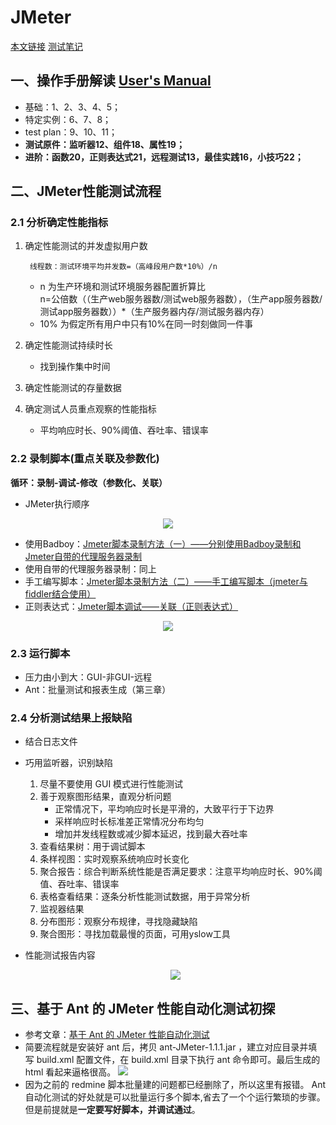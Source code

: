 # JMeter

[本文链接](https://github.com/jlhxxxx/JSTest-study-tag/blob/master/JMeter%E5%AD%A6%E4%B9%A0.md) [测试笔记](https://github.com/jlhxxxx/JSTest-study-tag/blob/master/JMeter%E5%AE%9E%E8%B7%B5%E4%B8%AD%E9%81%87%E5%88%B0%E7%9A%84%E9%97%AE%E9%A2%98%E5%8F%8A%E8%A7%A3%E5%86%B3%E6%96%B9%E6%B3%95.md)

## 一、操作手册解读 [User's Manual](http://jmeter.apache.org/usermanual/index.html)
* 基础：1、2、3、4、5；
* 特定实例：6、7、8；
* test plan：9、10、11；
* **测试原件：监听器12、组件18、属性19；**
* **进阶：函数20，正则表达式21，远程测试13，最佳实践16，小技巧22；**

## 二、JMeter性能测试流程

### 2.1 分析确定性能指标
1. 确定性能测试的并发虚拟用户数

        线程数：测试环境平均并发数=（高峰段用户数*10%）/n
    * n 为生产环境和测试环境服务器配置折算比  
        n=公倍数（（生产web服务器数/测试web服务器数），（生产app服务器数/测试app服务器数））*（生产服务器内存/测试服务器内存）
    * 10% 为假定所有用户中只有10%在同一时刻做同一件事

2. 确定性能测试持续时长
    * 找到操作集中时间
1. 确定性能测试的存量数据
1. 确定测试人员重点观察的性能指标
    * 平均响应时长、90%阈值、吞吐率、错误率

### 2.2 录制脚本(重点关联及参数化)
**循环：录制-调试-修改（参数化、关联）**
* JMeter执行顺序
<p align="center"><img src=2017-10-24-09-12-37.png> </p>

* 使用Badboy：[Jmeter脚本录制方法（一）——分别使用Badboy录制和Jmeter自带的代理服务器录制](http://www.cnblogs.com/hong-fithing/p/7645145.html)
* 使用自带的代理服务器录制：同上
* 手工编写脚本：[Jmeter脚本录制方法（二）——手工编写脚本（jmeter与fiddler结合使用）](http://www.cnblogs.com/hong-fithing/p/7668258.html)
* 正则表达式：[Jmeter脚本调试——关联（正则表达式）](http://www.cnblogs.com/hong-fithing/p/7650762.html#3807619)
  
<p align="center">
<img src=2017-10-23-17-35-51.png> </p>

### 2.3 运行脚本
* 压力由小到大：GUI-非GUI-远程
* Ant：批量测试和报表生成（第三章）

### 2.4 分析测试结果上报缺陷
* 结合日志文件
* 巧用监听器，识别缺陷
    1. 尽量不要使用 GUI 模式进行性能测试
    1. 善于观察图形结果，直观分析问题
        * 正常情况下，平均响应时长是平滑的，大致平行于下边界
        * 采样响应时长标准差正常情况分布均匀
        * 增加并发线程数或减少脚本延迟，找到最大吞吐率
    1. 查看结果树：用于调试脚本
    1. 条样视图：实时观察系统响应时长变化
    1. 聚合报告：综合判断系统性能是否满足要求：注意平均响应时长、90%阈值、吞吐率、错误率
    1. 表格查看结果：逐条分析性能测试数据，用于异常分析
    1. 监视器结果
    1. 分布图形：观察分布规律，寻找隐藏缺陷
    1. 聚合图形：寻找加载最慢的页面，可用yslow工具

* 性能测试报告内容
    <p align="center"><img src=2017-10-24-09-14-32.png></p>

## 三、基于 Ant 的 JMeter 性能自动化测试初探
* 参考文章：[基于 Ant 的 JMeter 性能自动化测试](http://blog.csdn.net/wetest_tencent/article/details/51154419)
* 简要流程就是安装好 ant 后，拷贝 ant-JMeter-1.1.1.jar ，建立对应目录并填写 build.xml 配置文件，在 build.xml 目录下执行 ant 命令即可。最后生成的 html 看起来逼格很高。
![](2017-11-03-11-19-20.png)
* 因为之前的 redmine 脚本批量建的问题都已经删除了，所以这里有报错。 Ant 自动化测试的好处就是可以批量运行多个脚本,省去了一个个运行繁琐的步骤。但是前提就是**一定要写好脚本，并调试通过**。
